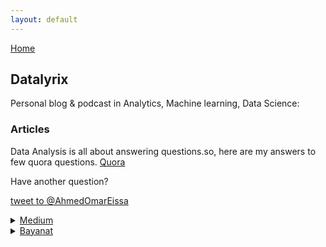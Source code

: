 ```yaml
---
layout: default
---
```

[Home](./)
## Datalyrix

Personal blog & podcast in Analytics, Machine learning, Data Science:


### Articles

Data Analysis is all about answering questions.so, here are my answers to few quora questions.
<a href="https://www.quora.com/profile/Ahmed-Omar-Eissa" target="_blank">Quora</a>

Have another question?

<a href="https://twitter.com/intent/tweet?screen_name=AhmedOmarEissa&ref_src=twsrc%5Etfw" class="twitter-mention-button" data-show-count="false">tweet to @AhmedOmarEissa</a><script async src="https://platform.twitter.com/widgets.js" charset="utf-8"></script>



<details>
  <summary> <a href="https://medium.com/@hmedOmarEissa" target="_blank"> Medium</a>
 </summary>

<a href="https://medium.com/@hmedOmarEissa/takeaways-from-learning-cloud-data-engineering-83cf18116c9c" target="_blank">Takeaways from learning cloud data engineering</a>

</details>

<details>
  <summary> <a href="https://bayanat-eg.com/profile/omar/posts" target="_blank"> Bayanat</a>
 </summary>

<ul>
  
<li> <a href="https://bayanat-eg.com/%d8%a7%d8%b4%d9%87%d8%b1-%d8%a7%d9%84%d9%88%d8%b8%d8%a7%d8%a6%d9%81-%d9%81%d9%8a-%d9%85%d8%ac%d8%a7%d9%84-%d8%a7%d9%84%d8%a8%d9%8a%d8%a7%d9%86%d8%a7%d8%aa/" target="_blank">اشهر الوظائف في مجال البيانات</a> 

</li>

<li> <a href="https://bayanat-eg.com/%d8%a3%d8%a8%d8%af%d8%a3-%d8%a7%d8%b2%d8%a7%d9%8a%d8%9f-%d9%88%d8%a3%d8%aa%d8%b9%d9%84%d9%85-%d8%a7%d9%8a%d9%87%d8%9f/" target="_blank">أبدأ ازاي؟ وأتعلم ايه؟</a> 

</li>

<li> 

<a href="https://bayanat-eg.com/%d8%a3%d8%aa%d8%b9%d9%84%d9%85-data-visualization-%d8%a7%d8%b2%d8%a7%d9%8a%d8%9f/" target="_blank">إزاي اتعلم عرض البيانات؟ </a> 

</li>

<li> 

<a href="https://bayanat-eg.com/%d8%a7%d8%b2%d8%a7%d9%8a-%d8%a3%d8%a8%d8%af%d8%a3-%d9%81%d9%8a-%d8%a7%d9%84%d9%80-machine-learning-%d8%9f/" target="_blank">ازاي أبدأ في التعلم الألي؟ </a> 

</li>

<li> 

<a href="https://bayanat-eg.com/%d8%a3%d8%aa%d8%b9%d9%84%d9%85-%d8%a5%d8%ad%d8%b5%d8%a7%d8%a1-%d8%a7%d8%b2%d8%a7%d9%8a%d8%9f/" target="_blank">أتعلم إحصاء ازاي؟</a> 
</li>
</ul>

</details>

